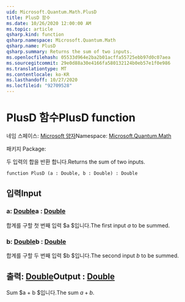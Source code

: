 ```yaml
---
uid: Microsoft.Quantum.Math.PlusD
title: PlusD 함수
ms.date: 10/26/2020 12:00:00 AM
ms.topic: article
qsharp.kind: function
qsharp.namespace: Microsoft.Quantum.Math
qsharp.name: PlusD
qsharp.summary: Returns the sum of two inputs.
ms.openlocfilehash: 05533d964e2ba2b01acffa55725ebb97d0c07aea
ms.sourcegitcommit: 29e0d88a30e4166fa580132124b0eb57e1f0e986
ms.translationtype: MT
ms.contentlocale: ko-KR
ms.lasthandoff: 10/27/2020
ms.locfileid: "92709528"
---
```

# <a name="plusd-function"></a><span data-ttu-id="e7b93-102">PlusD 함수</span><span class="sxs-lookup"><span data-stu-id="e7b93-102">PlusD function</span></span>

<span data-ttu-id="e7b93-103">네임 스페이스: [Microsoft 양자](xref:Microsoft.Quantum.Math)</span><span class="sxs-lookup"><span data-stu-id="e7b93-103">Namespace: [Microsoft.Quantum.Math](xref:Microsoft.Quantum.Math)</span></span>

<span data-ttu-id="e7b93-104">패키지 [](https://nuget.org/packages/)</span><span class="sxs-lookup"><span data-stu-id="e7b93-104">Package: [](https://nuget.org/packages/)</span></span>


<span data-ttu-id="e7b93-105">두 입력의 합을 반환 합니다.</span><span class="sxs-lookup"><span data-stu-id="e7b93-105">Returns the sum of two inputs.</span></span>

```qsharp
function PlusD (a : Double, b : Double) : Double
```


## <a name="input"></a><span data-ttu-id="e7b93-106">입력</span><span class="sxs-lookup"><span data-stu-id="e7b93-106">Input</span></span>

### <a name="a--double"></a><span data-ttu-id="e7b93-107">a: [Double](xref:microsoft.quantum.lang-ref.double)</span><span class="sxs-lookup"><span data-stu-id="e7b93-107">a : [Double](xref:microsoft.quantum.lang-ref.double)</span></span>

<span data-ttu-id="e7b93-108">합계를 구할 첫 번째 입력 $a $입니다.</span><span class="sxs-lookup"><span data-stu-id="e7b93-108">The first input $a$ to be summed.</span></span>


### <a name="b--double"></a><span data-ttu-id="e7b93-109">b: [Double](xref:microsoft.quantum.lang-ref.double)</span><span class="sxs-lookup"><span data-stu-id="e7b93-109">b : [Double](xref:microsoft.quantum.lang-ref.double)</span></span>

<span data-ttu-id="e7b93-110">합계를 구할 두 번째 입력 $b $입니다.</span><span class="sxs-lookup"><span data-stu-id="e7b93-110">The second input $b$ to be summed.</span></span>



## <a name="output--double"></a><span data-ttu-id="e7b93-111">출력: [Double](xref:microsoft.quantum.lang-ref.double)</span><span class="sxs-lookup"><span data-stu-id="e7b93-111">Output : [Double](xref:microsoft.quantum.lang-ref.double)</span></span>

<span data-ttu-id="e7b93-112">Sum $a + b $입니다.</span><span class="sxs-lookup"><span data-stu-id="e7b93-112">The sum $a + b$.</span></span>
